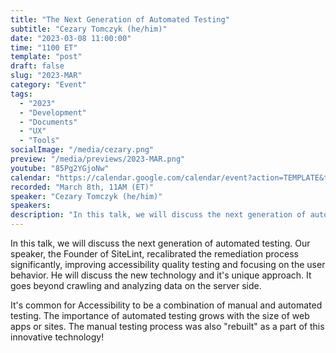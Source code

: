 ```yaml
---
title: "The Next Generation of Automated Testing"
subtitle: "Cezary Tomczyk (he/him)"
date: "2023-03-08 11:00:00"
time: "1100 ET"
template: "post"
draft: false
slug: "2023-MAR"
category: "Event"
tags:
  - "2023"
  - "Development"
  - "Documents"
  - "UX"
  - "Tools"
socialImage: "/media/cezary.png"
preview: "/media/previews/2023-MAR.png"
youtube: "85Pg2YGjoNw"
calendar: "https://calendar.google.com/calendar/event?action=TEMPLATE&tmeid=NGdscTRha3JrZGR1YjNoMzhqdnBkMXZrZzkgdGVhbUBhMTF5dGFsa3MuY29t&tmsrc=team%40a11ytalks.com"
recorded: "March 8th, 11AM (ET)"
speaker: "Cezary Tomczyk (he/him)"
speakers:
description: "In this talk, we will discuss the next generation of automated testing. Our speaker, the Founder of SiteLint, recalibrated the remediation process significantly, improving accessibility quality testing and focusing on the user behavior. He will discuss the new technology and it's unique approach. It goes beyond crawling and analyzing data on the server side."
---
```

In this talk, we will discuss the next generation of automated testing. Our speaker, the Founder of SiteLint, recalibrated the remediation process significantly, improving accessibility quality testing and focusing on the user behavior. He will discuss the new technology and it's unique approach. It goes beyond crawling and analyzing data on the server side.

It's common for Accessibility to be a combination of manual and automated testing. The importance of automated testing grows with the size of web apps or sites. The manual testing process was also "rebuilt" as a part of this innovative technology!

